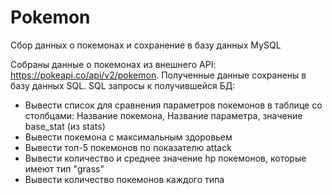 # Pokemon
Сбор данных о покемонах и сохранение в базу данных MySQL

Собраны данные о покемонах из внешнего API: https://pokeapi.co/api/v2/pokemon. Полученные данные сохранены в базу данных SQL. 
SQL запросы к получившейся БД:
- Вывести список для сравнения параметров покемонов в таблице со столбцами: Название покемона, Название параметра, значение base_stat (из stats)
- Вывести покемона с максимальным здоровьем
- Вывести топ-5 покемонов по показателю attack
- Вывести количество и среднее значение hp покемонов, которые имеют тип "grass"
- Вывести количество покемонов каждого типа